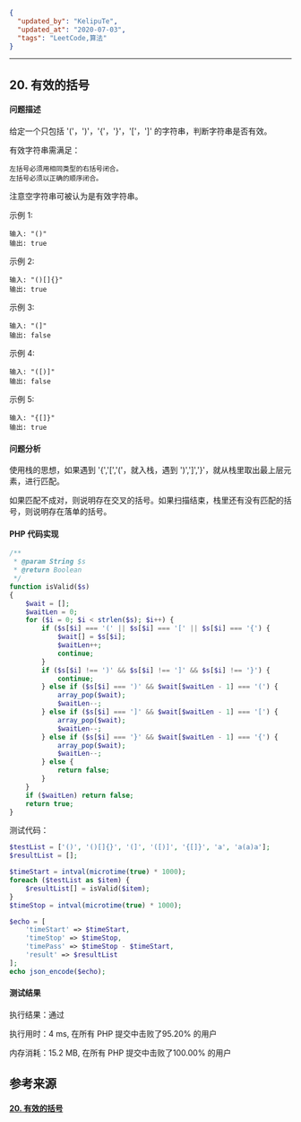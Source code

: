 ```json
{
  "updated_by": "KelipuTe",
  "updated_at": "2020-07-03",
  "tags": "LeetCode,算法"
}
```

---

## 20. 有效的括号

#### 问题描述

给定一个只包括 '('，')'，'{'，'}'，'['，']' 的字符串，判断字符串是否有效。

有效字符串需满足：

    左括号必须用相同类型的右括号闭合。
    左括号必须以正确的顺序闭合。

注意空字符串可被认为是有效字符串。

示例 1:

```
输入: "()"
输出: true
```

示例 2:

```
输入: "()[]{}"
输出: true
```

示例 3:

```
输入: "(]"
输出: false
```

示例 4:

```
输入: "([)]"
输出: false
```

示例 5:

```
输入: "{[]}"
输出: true
```

#### 问题分析

使用栈的思想，如果遇到 '{','[','('，就入栈，遇到 ')',']','}'，就从栈里取出最上层元素，进行匹配。

如果匹配不成对，则说明存在交叉的括号。如果扫描结束，栈里还有没有匹配的括号，则说明存在落单的括号。

#### PHP 代码实现

```php
/**
 * @param String $s
 * @return Boolean
 */
function isValid($s)
{
    $wait = [];
    $waitLen = 0;
    for ($i = 0; $i < strlen($s); $i++) {
        if ($s[$i] === '(' || $s[$i] === '[' || $s[$i] === '{') {
            $wait[] = $s[$i];
            $waitLen++;
            continue;
        }
        if ($s[$i] !== ')' && $s[$i] !== ']' && $s[$i] !== '}') {
            continue;
        } else if ($s[$i] === ')' && $wait[$waitLen - 1] === '(') {
            array_pop($wait);
            $waitLen--;
        } else if ($s[$i] === ']' && $wait[$waitLen - 1] === '[') {
            array_pop($wait);
            $waitLen--;
        } else if ($s[$i] === '}' && $wait[$waitLen - 1] === '{') {
            array_pop($wait);
            $waitLen--;
        } else {
            return false;
        }
    }
    if ($waitLen) return false;
    return true;
}
```

测试代码：

```php
$testList = ['()', '()[]{}', '(]', '([)]', '{[]}', 'a', 'a(a)a'];
$resultList = [];

$timeStart = intval(microtime(true) * 1000);
foreach ($testList as $item) {
    $resultList[] = isValid($item);
}
$timeStop = intval(microtime(true) * 1000);

$echo = [
    'timeStart' => $timeStart,
    'timeStop' => $timeStop,
    'timePass' => $timeStop - $timeStart,
    'result' => $resultList
];
echo json_encode($echo);
```

#### 测试结果

执行结果：通过

执行用时：4 ms, 在所有 PHP 提交中击败了95.20% 的用户

内存消耗：15.2 MB, 在所有 PHP 提交中击败了100.00% 的用户

## 参考来源

#### [20. 有效的括号](https://leetcode-cn.com/problems/valid-parentheses/)
